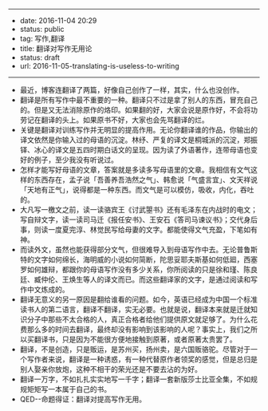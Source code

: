 - --
- date: 2016-11-04 20:29
- status: public
- tag: 写作,翻译
- title: 翻译对写作无用论
- status: draft
- url: 2016-11-05-translating-is-useless-to-writing
- --
- 最近，博客连翻译了两篇，好像自己创作了一样，其实，什么也没创作。
- 翻译是所有写作中最不重要的一种。翻译只不过是拿了别人的东西，冒充自己的。但是又无法消除原作的烙印。如果翻的好，大家会说是原作好，不会将功劳记在翻译的头上。如果原书不好，大家也会先骂翻译的烂。
- 关键是翻译对训练写作并无明显的提高作用。无论你翻译谁的作品，你输出的译文依然是你输入过的母语的沉淀。林纾、严复的译文是桐城派的沉淀，郑振铎、冰心的译文是五四时期白话文的呈现。因为读了外语著作，连带母语也变好的例子，至少我没有听说过。
- 怎样才能写好母语的文章，答案就是多读多写母语里的文章。我相信有文气这样的东西存在，孟子说「吾善养吾浩然之气」、韩愈说「气盛言宜」、文天祥说「天地有正气」，说得都是一种东西。而文气是可以模仿，吸收，内化，吞吐的。
- 大凡写一檄文之前，读一读骆宾王《讨武曌书》还有毛泽东在内战时的电文；写自辩文字，读一读司马迁《报任安书》、王安石《答司马谏议书》；交代身后事，则读一度夏完淳、林觉民写给母妻的文字。都能使得文气充盈，下笔如有神。
- 而读外文，虽然也能获得部分文气，但很难导入到母语写作中去。无论普鲁斯特的文字如何绵长，海明威的小说如何简断，陀思妥耶夫斯基如何低廻，西塞罗如何雄辩，都跟你的母语写作没有多少关系，你所阅读的只是徐和瑾、陈良廷、臧仲伦、王焕生等人的译文而已。而这些翻译家的文字，是通过阅读和写作中文炼成的。
- 翻译无意义的另一原因是翻给谁看的问题。如今，英语已经成为中国一个标准读书人的第二语言，翻译不翻译，实无必要。也就是说，翻译本来就是迁就知识分子中那些不太合格的人，真正合格者给他们提供原文就足够了。为什么花费那么多的时间去翻译，最终却没有影响到该影响的人呢？事实上，我们之所以买翻译书，只是因为不能很方便地接触到原著，或者原著太贵罢了。
- 翻译，不是创造，只是贩运，是苏州买，扬州卖，是六国贩骆驼。尽管对于一个写作者来说，翻译是一种诱惑，有一种代替原作者领奖的感觉，但是总归是别人娶亲你放炮，这种不相干的荣光还是不要去沾的为好。
- 翻译一万字，不如扎扎实实地写一千字；翻译一套新版莎士比亚全集，不如规规矩矩写一本属于自己的书。
- QED--命题得证：翻译对提高写作无用。
